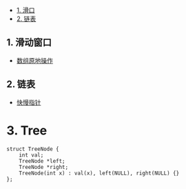 <!-- GFM-TOC -->
* [1. 滑口](#1-滑动窗口)
* [2. 链表](#2-链表)

<!-- GFM-TOC -->

## 1. 滑动窗口   
- [数组原地操作](./c2_array/数组原地操作.md)
## 2. 链表
- [快慢指针](./c4_linkedlist/快慢指针.md)
# 3. Tree   
```
struct TreeNode {
    int val;
    TreeNode *left;
    TreeNode *right;
    TreeNode(int x) : val(x), left(NULL), right(NULL) {}
};
```
